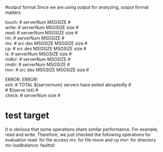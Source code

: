 #output format
 Since we are using output for analyzing, output format matters  
 
 touch:	# serverNum MSGSIZE #  
 write: # serverNum MSGSIZE size #  
 read: 	# serverNum MSGSIZE size #  
 rm: 	# serverNum MSGSIZE #  
 mv: 	# src des MSGSIZE MSGSIZE size #  
 cp: 	# src des MSGSIZE MSGSIZE size #  
 ls: 	# serverNum MSGSIZE size #  
 mdkir: # serverNum MSGSIZE #  
 rmdir: # serverNum MSGSIZE #  
 mvr: 	# src des MSGSIZE MSGSIZE size #  

 ERROR: ERROR!  
 exit: 	# TOTAL ${servernum} servers have exited abruptedly #  
	# ${serve list} #  
 check: # serverNum size #  

# test target
 It is obvious that some operations share similar performance. For example, read and write. Therefore, we just checked the following operations for evaluation
 read: for file access
 mv: for file move and cp
 mvr: for directory mv
 loadbalance:
 faulttol:
